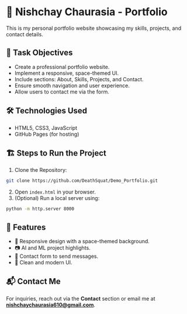 # 🚀 Nishchay Chaurasia - Portfolio

This is my personal portfolio website showcasing my skills, projects, and contact details.

## 📌 Task Objectives
- Create a professional portfolio website.
- Implement a responsive, space-themed UI.
- Include sections: About, Skills, Projects, and Contact.
- Ensure smooth navigation and user experience.
- Allow users to contact me via the form.

## 🛠️ Technologies Used
- HTML5, CSS3, JavaScript
- GitHub Pages (for hosting)

## 🏗️ Steps to Run the Project
1. Clone the Repository:  
```bash
git clone https://github.com/DeathSquat/Demo_Portfolio.git
```
2. Open `index.html` in your browser.
3. (Optional) Run a local server using:
```bash
python -m http.server 8000
```

## 🎯 Features
- 🚀 Responsive design with a space-themed background.
- 📷 AI and ML project highlights.
- 📩 Contact form to send messages.
- 🎨 Clean and modern UI.

## 📬 Contact Me
For inquiries, reach out via the **Contact** section or email me at **nishchaychaurasia610@gmail.com**.

